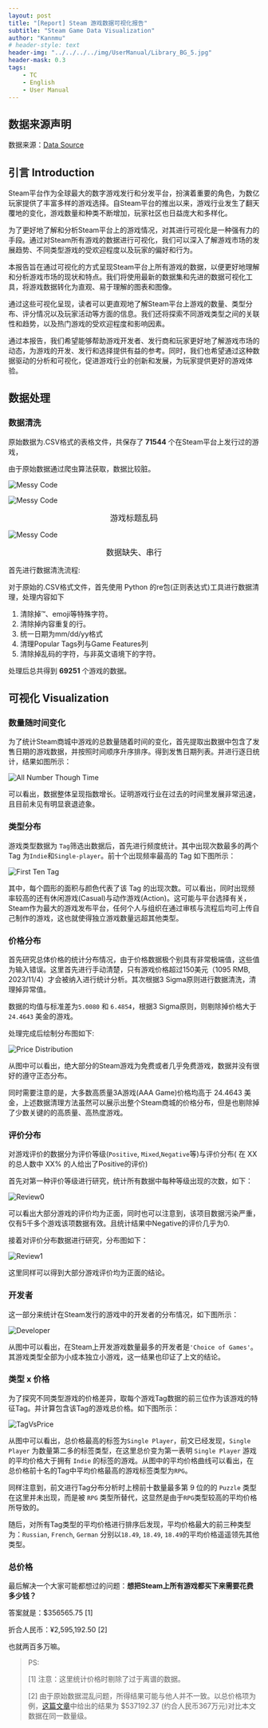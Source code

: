 ```yaml
---
layout: post
title: "[Report] Steam 游戏数据可视化报告"
subtitle: "Steam Game Data Visualization"
author: "Kannmu"
# header-style: text
header-img: "../../../../img/UserManual/Library_BG_5.jpg"
header-mask: 0.3
tags:
    - TC
    - English
    - User Manual
---
```


## 数据来源声明

数据来源：[Data Source](https://www.kaggle.com/datasets/nikatomashvili/steam-games-dataset)

## 引言 Introduction

Steam平台作为全球最大的数字游戏发行和分发平台，扮演着重要的角色，为数亿玩家提供了丰富多样的游戏选择。自Steam平台的推出以来，游戏行业发生了翻天覆地的变化，游戏数量和种类不断增加，玩家社区也日益庞大和多样化。

为了更好地了解和分析Steam平台上的游戏情况，对其进行可视化是一种强有力的手段。通过对Steam所有游戏的数据进行可视化，我们可以深入了解游戏市场的发展趋势、不同类型游戏的受欢迎程度以及玩家的偏好和行为。

本报告旨在通过可视化的方式呈现Steam平台上所有游戏的数据，以便更好地理解和分析游戏市场的现状和特点。我们将使用最新的数据集和先进的数据可视化工具，将游戏数据转化为直观、易于理解的图表和图像。

通过这些可视化呈现，读者可以更直观地了解Steam平台上游戏的数量、类型分布、评分情况以及玩家活动等方面的信息。我们还将探索不同游戏类型之间的关联性和趋势，以及热门游戏的受欢迎程度和影响因素。

通过本报告，我们希望能够帮助游戏开发者、发行商和玩家更好地了解游戏市场的动态，为游戏的开发、发行和选择提供有益的参考。同时，我们也希望通过这种数据驱动的分析和可视化，促进游戏行业的创新和发展，为玩家提供更好的游戏体验。

## 数据处理

### 数据清洗

原始数据为.CSV格式的表格文件，共保存了 **71544** 个在Steam平台上发行过的游戏，

由于原始数据通过爬虫算法获取，数据比较脏。

![Messy Code](../../../../img/SteamData/MessyCode.png)

![Messy Code](../../../../img/SteamData/MessyCode_1.png)

<center><font size = 3> 游戏标题乱码 </font></center>

![Messy Code](../../../../img/SteamData/MessyCode_2.png)

<center><font size = 3> 数据缺失、串行 </font></center>

首先进行数据清洗流程:

对于原始的.CSV格式文件，首先使用 Python 的re包(正则表达式)工具进行数据清理，处理内容如下

1. 清除掉™、emoji等特殊字符。
2. 清除掉内容重复的行。
3. 统一日期为mm/dd/yy格式
4. 清理Popular Tags列与Game Features列
5. 清除掉乱码的字符，与非英文语境下的字符。

处理后总共得到 **69251** 个游戏的数据。

## 可视化 Visualization

### 数量随时间变化

为了统计Steam商城中游戏的总数量随着时间的变化，首先提取出数据中包含了发售日期的游戏数据，并按照时间顺序升序排序。得到发售日期列表。并进行逐日统计，结果如图所示：

![All Number Though Time](../../../../img/SteamData/Numbe-of-games-in-total-through-time.png)

可以看出，数据整体呈现指数增长。证明游戏行业在过去的时间里发展非常迅速，且目前未见有明显衰退迹象。

### 类型分布

游戏类型数据为 ```Tag```筛选出数据后，首先进行频度统计。其中出现次数最多的两个 Tag 为```Indie```和```Single-player```。前十个出现频率最高的 Tag 如下图所示：

![First Ten  Tag](../../../../img/SteamData/First-Ten-Tag-Count.png)

其中，每个圆形的面积与颜色代表了该 Tag 的出现次数。可以看出，同时出现频率较高的还有休闲游戏(Casual)与动作游戏(Action)。这可能与平台选择有关，Steam作为最大的游戏发布平台，任何个人与组织在通过审核与流程后均可上传自己制作的游戏，这也就使得独立游戏数量远超其他类型。

### 价格分布

首先研究总体价格的统计分布情况，由于价格数据极个别具有非常极端值，这些值为输入错误。这里首先进行手动清楚，只有游戏价格超过150美元（1095 RMB, 2023/11/4）才会被纳入进行统计分析。其次根据3 Sigma原则进行数据清洗，清理掉异常值。

数据的均值与标准差为```5.0080``` 和 ```6.4854```，根据3 Sigma原则，则剔除掉价格大于 ```24.4643``` 美金的游戏。

处理完成后绘制分布图如下:

![Price Distribution](../../../../img/SteamData/Price-Distribution.png)

从图中可以看出，绝大部分的Steam游戏为免费或者几乎免费游戏，数据并没有很好的遵守正态分布。

同时需要注意的是，大多数高质量3A游戏(AAA Game)价格均高于 24.4643 美金，上述数据清理方法虽然可以展示出整个Steam商城的价格分布，但是也剔除掉了少数关键的的高质量、高热度游戏。

### 评价分布

对游戏评价的数据分为评价等级(```Positive```, ```Mixed```,```Negative```等)与评价分布( 在 XX 的总人数中 XX% 的人给出了Positive的评价)

首先对第一种评价等级进行研究，统计所有数据中每种等级出现的次数，如下：

![Review0](../../../../img/SteamData/Review.png)

可以看出大部分游戏的评价均为正面，同时也可以注意到，该项目数据污染严重，仅有5千多个游戏该项数据有效。且统计结果中Negative的评价几乎为0.

接着对评价分布数据进行研究，分布图如下：

![Review1](../../../../img/SteamData/Review_1.png)

这里同样可以得到大部分游戏评价均为正面的结论。

### 开发者

这一部分来统计在Steam发行的游戏中的开发者的分布情况，如下图所示：

![Developer](../../../../img/SteamData/Developer.png)

从图中可以看出，在Steam上开发游戏数量最多的开发者是```'Choice of Games'```。其游戏类型全部为小成本独立小游戏，这一结果也印证了上文的结论。

### 类型 x 价格

为了探究不同类型游戏的价格差异，取每个游戏Tag数据的前三位作为该游戏的特征Tag。并计算包含该Tag的游戏总价格。如下图所示：

![TagVsPrice](../../../../img/SteamData/TagVsPrice.png)

从图中可以看出，总价格最高的标签为```Single Player```，前文已经发现，```Single Player``` 为数量第二多的标签类型，在这里总价变为第一表明 ```Single Player``` 游戏的平均价格大于拥有 ```Indie``` 的标签的游戏。从图中的平均价格曲线可以看出，在总价格前十名的Tag中平均价格最高的游戏标签类型为```RPG```。

同样注意到，前文进行Tag分布分析时上榜前十数量最多第 9 位的的 ```Puzzle``` 类型在这里并未出现，而是被 ```RPG``` 类型所替代，这显然是由于```RPG```类型较高的平均价格所导致的。

随后，对所有Tag类型的平均价格进行排序后发现，平均价格最大的前三种类型为：```Russian```, ```French```, ```German``` 分别以```18.49```, ```18.49```, ```18.49```的平均价格遥遥领先其他类型。

### 总价格

最后解决一个大家可能都想过的问题：**想把Steam上所有游戏都买下来需要花费多少钱？**

答案就是：$356565.75 [1]

折合人民币：¥2,595,192.50 [2]

也就两百多万嘛。

> PS:
>
> [1] 注意：这里统计价格时剔除了过于离谱的数据。
>
> [2] 由于原始数据混乱问题，所得结果可能与他人并不一致。以总价格项为例，[这篇文章](https://zhuanlan.zhihu.com/p/245011556)中给出的结果为 $537192.37 (约合人民币367万元)对比本文数据在同一数量级。
